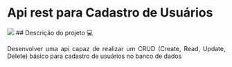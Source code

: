 # Api rest para Cadastro de Usuários
<img src= "https://miro.medium.com/max/768/1*gjA78w2_Q8lSNZAnTMScqA.png"/>
## Descrição do projeto 💻
<p align="justify"> Desenvolver uma api capaz de realizar um CRUD (Create, Read, Update, Delete) básico para cadastro de usuários no banco de dados</p>
